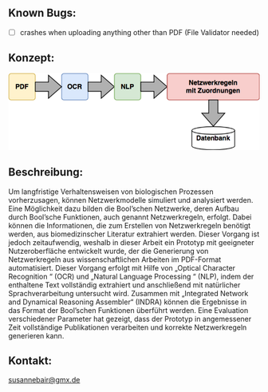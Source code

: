 ## Known Bugs:
- [ ] crashes when uploading anything other than PDF (File Validator needed)

## Konzept:
![Concept](images/workflow_anforderungen.drawio.png)

## Beschreibung:
Um langfristige Verhaltensweisen von biologischen Prozessen vorherzusagen, können Netzwerkmodelle simuliert und analysiert werden. Eine Möglichkeit dazu bilden die Bool’schen Netzwerke, deren Aufbau durch Bool’sche Funktionen, auch genannt Netzwerkregeln, erfolgt. Dabei können die Informationen, die zum Erstellen von Netzwerkregeln benötigt werden, aus biomedizinscher Literatur extrahiert werden. Dieser Vorgang ist jedoch zeitaufwendig, weshalb in dieser Arbeit ein Prototyp mit geeigneter Nutzeroberfläche entwickelt wurde, der die Generierung von Netzwerkregeln aus wissenschaftlichen Arbeiten im PDF-Format automatisiert. Dieser Vorgang erfolgt mit Hilfe von „Optical Character Recognition “ (OCR) und „Natural Language Processing “ (NLP), indem der enthaltene Text vollständig extrahiert und anschließend mit natürlicher Sprachverarbeitung untersucht wird. Zusammen mit „Integrated Network and Dynamical Reasoning Assembler“ (INDRA) können die Ergebnisse in das Format der Bool’schen Funktionen überführt werden. Eine Evaluation verschiedener Parameter hat gezeigt, dass der Prototyp in angemessener Zeit vollständige Publikationen verarbeiten und korrekte Netzwerkregeln generieren kann.

## Kontakt:
susannebair@gmx.de

